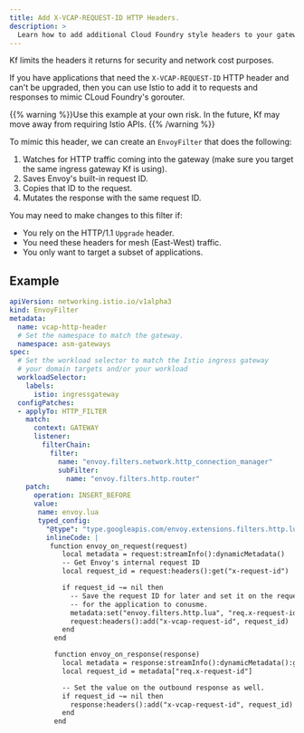 ```yaml
---
title: Add X-VCAP-REQUEST-ID HTTP Headers.
description: >
  Learn how to add additional Cloud Foundry style headers to your gateways.
---
```


Kf limits the headers it returns for security and network cost purposes.

If you have applications that need the `X-VCAP-REQUEST-ID` HTTP header and
can't be upgraded, then you can use Istio to add it to requests and responses
to mimic CLoud Foundry's gorouter.

{{% warning %}}Use this example at your own risk. In the future, Kf may move away from requiring
Istio APIs.
{{% /warning %}}

To mimic this header, we can create an `EnvoyFilter` that does the following:

1. Watches for HTTP traffic coming into the gateway (make sure you target the same ingress gateway Kf is using).
1. Saves Envoy's built-in request ID.
1. Copies that ID to the request.
1. Mutates the response with the same request ID.

You may need to make changes to this filter if:

* You rely on the HTTP/1.1 `Upgrade` header.
* You need these headers for mesh (East-West) traffic.
* You only want to target a subset of applications.

## Example

```yaml
apiVersion: networking.istio.io/v1alpha3
kind: EnvoyFilter
metadata:
  name: vcap-http-header
  # Set the namespace to match the gateway.
  namespace: asm-gateways
spec:
  # Set the workload selector to match the Istio ingress gateway
  # your domain targets and/or your workload
  workloadSelector:
    labels:
      istio: ingressgateway
  configPatches:
  - applyTo: HTTP_FILTER
    match:
      context: GATEWAY
      listener:
        filterChain:
          filter:
            name: "envoy.filters.network.http_connection_manager"
            subFilter:
              name: "envoy.filters.http.router"
    patch:
      operation: INSERT_BEFORE
      value:
       name: envoy.lua
       typed_config:
         "@type": "type.googleapis.com/envoy.extensions.filters.http.lua.v3.Lua"
         inlineCode: |
          function envoy_on_request(request)
             local metadata = request:streamInfo():dynamicMetadata()
             -- Get Envoy's internal request ID
             local request_id = request:headers():get("x-request-id")

             if request_id ~= nil then
               -- Save the request ID for later and set it on the request
               -- for the application to conusme.
               metadata:set("envoy.filters.http.lua", "req.x-request-id", request_id)
               request:headers():add("x-vcap-request-id", request_id)
             end
           end

           function envoy_on_response(response)
             local metadata = response:streamInfo():dynamicMetadata():get("envoy.filters.http.lua")
             local request_id = metadata["req.x-request-id"]

             -- Set the value on the outbound response as well.
             if request_id ~= nil then
               response:headers():add("x-vcap-request-id", request_id)
             end
           end
```